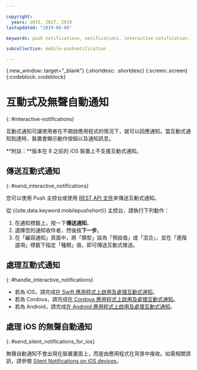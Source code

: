 ```yaml
---

copyright:
  years: 2015, 2017, 2019
lastupdated: "2019-06-06"

keywords: push notifications, notifications, interactive notification, silent notification

subcollection: mobile-pushnotification

---
```


{:new_window: target="_blank"}
{:shortdesc: .shortdesc}
{:screen:.screen}
{:codeblock:.codeblock}

# 互動式及無聲自動通知  
{: #interactive-notifications}

互動式通知可讓使用者在不開啟應用程式的情況下，就可以回應通知。當互動式通知到達時，裝置會顯示動作按鈕以及通知訊息。 

**附註：**版本在 8 之前的 iOS 裝置上不支援互動式通知。 

## 傳送互動式通知
{: #send_interactive_notifications}

您可以使用 Push 主控台或使用 [REST API 文件](https://cloud.ibm.com/apidocs/push-notifications)來傳送互動式通知。


從 {{site.data.keyword.mobilepushshort}} 主控台，請執行下列動作： 

1. 在通知標籤上，按一下**傳送通知**。 
2. 選擇您的通知收件者，然後按**下一步**。 
3. 在「編寫通知」頁面中，將「類型」設為「預設值」或「混合」，並在「進階選項」標籤下指定「種類」值，即可傳送互動式推送。 

## 處理互動式通知 
{: #handle_interactive_notifications}

- 若為 iOS，請完成[在 Swift 應用程式上啟用及處理互動式通知](https://github.com/ibm-bluemix-mobile-services/bms-clientsdk-swift-push/tree/Doc#enable-interactive-push-notifications)。
- 若為 Cordova，請完成[在 Cordova 應用程式上啟用及處理互動式通知](https://github.com/ibm-bluemix-mobile-services/bms-clientsdk-cordova-plugin-push/tree/Doc#enable-interactive-push-notifications)。
- 若為 Android，請完成[在 Android 應用程式上啟用及處理互動式通知](https://github.com/ibm-bluemix-mobile-services/bms-clientsdk-android-push/tree/Doc#enable-interactive-push-notifications)。


## 處理 iOS 的無聲自動通知
{: #send_silent_notifications_for_ios}

無聲自動通知不會出現在裝置畫面上，而是由應用程式在背景中接收。如需相關資訊，請參閱 [Silent Notifications on iOS devices](https://github.com/ibm-bluemix-mobile-services/bms-clientsdk-swift-push/tree/Doc#silent-notification)。
